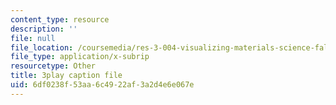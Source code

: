 ```yaml
---
content_type: resource
description: ''
file: null
file_location: /coursemedia/res-3-004-visualizing-materials-science-fall-2017/6df0238f53aa6c4922af3a2d4e6e067e_xdm3Jz3IgwE.srt
file_type: application/x-subrip
resourcetype: Other
title: 3play caption file
uid: 6df0238f-53aa-6c49-22af-3a2d4e6e067e
---
```


